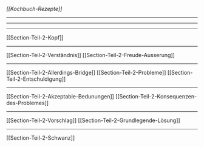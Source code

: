 *[[Kochbuch-Rezepte]]*

---
---
---

[[Section-Teil-2-Kopf]]

---
[[Section-Teil-2-Verständnis]]
[[Section-Teil-2-Freude-Ausserung]]

---
[[Section-Teil-2-Allerdings-Bridge]]
[[Section-Teil-2-Probleme]]
[[Section-Teil-2-Entschuldigung]]

---
[[Section-Teil-2-Akzeptable-Bedunungen]]
[[Section-Teil-2-Konsequenzen-des-Problemes]]

---
[[Section-Teil-2-Vorschlag]]
[[Section-Teil-2-Grundlegende-Lösung]]

---
[[Section-Teil-2-Schwanz]]

